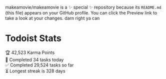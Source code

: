makeamovie/makeamovie is a ✨ special ✨ repository because its `README.md` (this file) appears on your GitHub profile.
You can click the Preview link to take a look at your changes. darn right ya can

# Todoist Stats

<!-- TODO-IST:START -->
🏆  42,523 Karma Points           
🌸  Completed 34 tasks today           
✅  Completed 29,524 tasks so far           
⏳  Longest streak is 328 days
<!-- TODO-IST:END -->